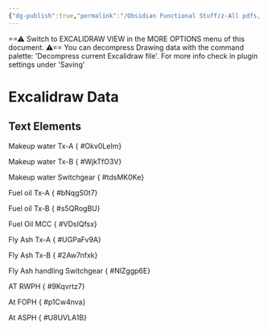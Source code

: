 ```yaml
---
{"dg-publish":true,"permalink":"/Obsidian Functional Stuff/z-All pdfs, Images & Small Excalidraws/RWPH, FOPH & ASPH Switch Gear Drawing/","tags":["excalidraw"],"noteIcon":""}
---
```


==⚠  Switch to EXCALIDRAW VIEW in the MORE OPTIONS menu of this document. ⚠== You can decompress Drawing data with the command palette: 'Decompress current Excalidraw file'. For more info check in plugin settings under 'Saving'


# Excalidraw Data
## Text Elements
Makeup water Tx-A
{ #Okv0LeIm}


Makeup water Tx-B
{ #WjkTfO3V}


Makeup water Switchgear
{ #tdsMK0Ke}


Fuel oil Tx-A
{ #bNqgS0t7}


Fuel oil Tx-B
{ #s5QRogBU}


Fuel Oil MCC
{ #VDsIQfsx}


Fly Ash Tx-A
{ #UGPaFv9A}


Fly Ash Tx-B
{ #2Aw7nfxk}


Fly Ash handling Switchgear
{ #NlZggp6E}


AT RWPH
{ #9Kqvrtz7}


At FOPH
{ #p1Cw4nva}


At ASPH
{ #U8UVLA1B}


